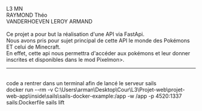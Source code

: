 L3 MN <br>
RAYMOND Théo <br>
VANDERHOEVEN LEROY ARMAND<br>
<br>
Ce projet a pour but la réalisation d'une API via FastApi. <br>
Nous avons pris pour sujet principal de cette API le monde des Pokémons ET celui de Minecraft. <br>
En effet, cette api nous permettra d'accéder aux pokémons et leur donner inscrites et disponibles dans le mod Pixelmon>.

<hr>
<br>
code a rentrer dans un terminal afin de lancé le serveur sails <br>
docker run --rm -v C:\Users\arman\Desktop\Cour\L3\Projet-web\projet-web-app\inside\sails\sails-docker-example:/app -w /app -p 4520:1337 sails:Dockerfile sails lift
